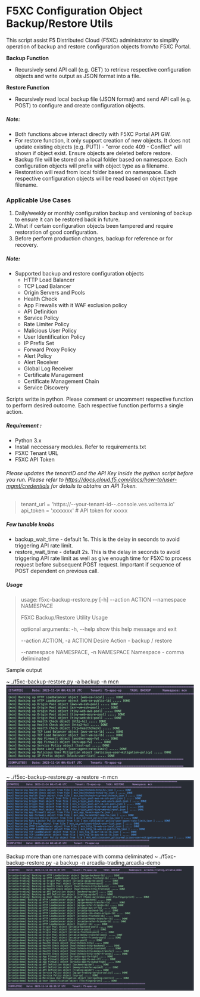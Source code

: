 # F5XC Configuration Object Backup/Restore Utils

This script assist F5 Distributed Cloud (F5XC) administrator to simplify operation of backup and restore configuration objects from/to F5XC Portal.

**Backup Function**

* Recursively send API call (e.g. GET) to retrieve respective configuration objects and write output as JSON format into a file.

**Restore Function**

* Recursively read local backup file (JSON format) and send API call (e.g. POST) to configure and create configuration objects.

##### Note:

* Both functions above interact directly with F5XC Portal API GW.
* For restore function, it only support creation of new objects. It does not update existing objects (e.g. PUT)) - "error code 409 - Conflict" will shown if object exist. Ensure objects are deleted before restore.
* Backup file will be stored on a local folder based on namespace. Each configuration objects will prefix with object type as a filename.
* Restoration will read from local folder based on namespace. Each respective configuration objects will be read based on object type filename.

### Applicable Use Cases

1. Daily/weekly or monthly configuration backup and versioning of backup to ensure it can be restored back in future.
2. What if certain configuration objects been tampered and require restoration of good configuration.
3. Before perform production changes, backup for reference or for recovery.

##### Note:

- Supported backup and restore configuration objects
  - HTTP Load Balancer
  - TCP Load Balancer
  - Origin Servers and Pools
  - Health Check
  - App Firewalls with it WAF exclusion policy
  - API Definition
  - Service Policy
  - Rate Limiter Policy
  - Malicious User Policy
  - User Identification Policy
  - IP Prefix Set
  - Forward Proxy Policy
  - Alert Policy
  - Alert Receiver
  - Global Log Receiver
  - Certificate Management
  - Certificate Management Chain
  - Service Discovery

Scripts writte in python. Please comment or uncomment respective function to perform desired outcome. Each respective function performs a single action.

##### Requirement :

* Python 3.x
* Install neccessary modules. Refer to requirements.txt
* F5XC Tenant URL
* F5XC API Token

###### Please updates the tenantID and the API Key inside the python script before you run. Please refer to https://docs.cloud.f5.com/docs/how-to/user-mgmt/credentials for details to obtains an API Token.

> tenant_url = 'https://--your-tenant-id--.console.ves.volterra.io'
> api_token = 'xxxxxxx' # API token for xxxxx

##### Few tunable knobs

* backup_wait_time - default 1s. This is the delay in seconds to avoid triggering API rate limit.
* restore_wait_time - default 2s. This is the delay in seconds to avoid triggering API rate limit as well as give enough time for F5XC to process request before subsequent POST request. Important if sequence of POST dependent on previous call.

##### Usage

> usage: f5xc-backup-restore.py [-h] --action ACTION --namespace NAMESPACE
>
> F5XC Backup/Restore Utility Usage
>
> optional arguments:
> -h, --help            show this help message and exit
>
> --action ACTION, -a ACTION
> Desire Action - backup / restore
>
> --namespace NAMESPACE, -n NAMESPACE
> Namespace - comma deliminated

Sample output

~ ./f5xc-backup-restore.py -a backup -n mcn
![image](./assets/backup.png)

~ ./f5xc-backup-restore.py -a restore -n mcn
![image](./assets/restore.png)


Backup more than one namespace with comma deliminated
~ ./f5xc-backup-restore.py -a backup -n arcadia-trading,arcadia-demo
![image](./assets/backup2.png)
